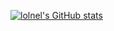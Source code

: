 [![lolnel's GitHub stats](https://github-readme-stats.vercel.app/api?username=ljklionel&count_private=true&show_icons=true&theme=synthwave)](https://github.com/anuraghazra/github-readme-stats)
